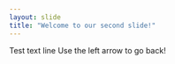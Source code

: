 ```yaml
---
layout: slide
title: "Welcome to our second slide!"
---
```

Test text line
Use the left arrow to go back!
